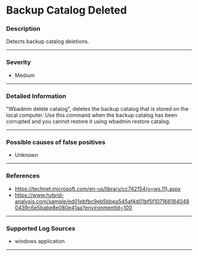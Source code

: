 # Backup Catalog Deleted
### Description

Detects backup catalog deletions.

-------------------
### Severity

- Medium

-------------------

### Detailed Information

"Wbadmin delete catalog", deletes the backup catalog that is stored on the local computer. Use this command when the backup catalog has been corrupted and you cannot restore it using wbadmin restore catalog.

-------------------

### Possible causes of false positives

- Unknown

-------------------
### References

- https://technet.microsoft.com/en-us/library/cc742154(v=ws.11).aspx
- https://www.hybrid-analysis.com/sample/ed01ebfbc9eb5bbea545af4d01bf5f1071661840480439c6e5babe8e080e41aa?environmentId=100

-------------------
### Supported Log Sources

- windows application

-------------------

